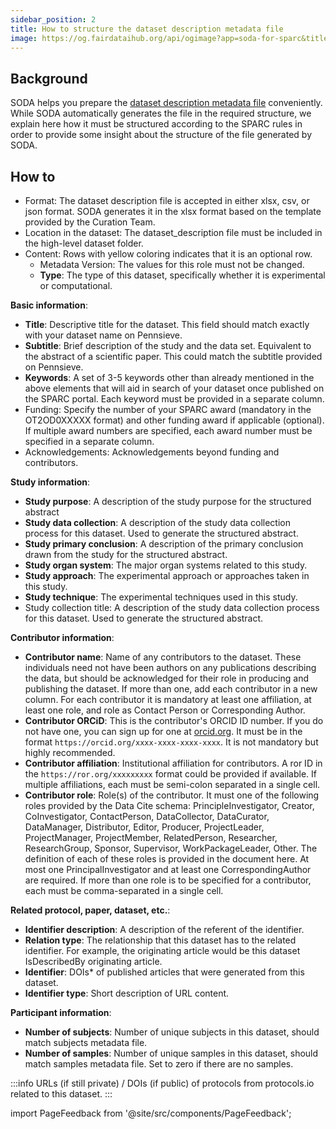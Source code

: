 ```yaml
---
sidebar_position: 2
title: How to structure the dataset description metadata file
image: https://og.fairdataihub.org/api/ogimage?app=soda-for-sparc&title=How%20to%20structure%20the%20dataset%20description%20metadata%20file&description=%27How%20to%27%20SPARC%20series
---
```


## Background

SODA helps you prepare the [dataset description metadata file](../Freeform%20Mode/prepare-metadata/create-dataset-description.md) conveniently. While SODA automatically generates the file in the required structure, we explain here how it must be structured according to the SPARC rules in order to provide some insight about the structure of the file generated by SODA.

## How to

- Format: The dataset description file is accepted in either xlsx, csv, or json format. SODA generates it in the xlsx format based on the template provided by the Curation Team.
- Location in the dataset: The dataset_description file must be included in the high-level dataset folder.
- Content: Rows with yellow coloring indicates that it is an optional row.
  - Metadata Version: The values for this role must not be changed.
  - **Type**: The type of this dataset, specifically whether it is experimental or computational.

**Basic information**:

- **Title**: Descriptive title for the dataset. This field should match exactly with your dataset name on Pennsieve.
- **Subtitle**: Brief description of the study and the data set. Equivalent to the abstract of a scientific paper. This could match the subtitle provided on Pennsieve.
- **Keywords**: A set of 3-5 keywords other than already mentioned in the above elements that will aid in search of your dataset once published on the SPARC portal. Each keyword must be provided in a separate column.
- Funding: Specify the number of your SPARC award (mandatory in the OT2OD0XXXXX format) and other funding award if applicable (optional). If multiple award numbers are specified, each award number must be specified in a separate column.
- Acknowledgements: Acknowledgements beyond funding and contributors.

**Study information**:

- **Study purpose**: A description of the study purpose for the structured abstract
- **Study data collection**: A description of the study data collection process for this dataset. Used to generate the structured abstract.
- **Study primary conclusion**: A description of the primary conclusion drawn from the study for the structured abstract.
- **Study organ system**: The major organ systems related to this study.
- **Study approach**: The experimental approach or approaches taken in this study.
- **Study technique**: The experimental techniques used in this study.
- Study collection title: A description of the study data collection process for this dataset. Used to generate the structured abstract.

**Contributor information**:

- **Contributor name**: Name of any contributors to the dataset. These individuals need not have been authors on any publications describing the data, but should be acknowledged for their role in producing and publishing the dataset. If more than one, add each contributor in a new column. For each contributor it is mandatory at least one affiliation, at least one role, and role as Contact Person or Corresponding Author.
- **Contributor ORCiD**: This is the contributor's ORCID ID number. If you do not have one, you can sign up for one at [orcid.org](https://orcid.org). It must be in the format `https://orcid.org/xxxx-xxxx-xxxx-xxxx`. It is not mandatory but highly recommended.
- **Contributor affiliation**: Institutional affiliation for contributors. A ror ID in the `https://ror.org/xxxxxxxxx` format could be provided if available. If multiple affiliations, each must be semi-colon separated in a single cell.
- **Contributor role**: Role(s) of the contributor. It must one of the following roles provided by the Data Cite schema: PrincipleInvestigator, Creator, CoInvestigator, ContactPerson, DataCollector, DataCurator, DataManager, Distributor, Editor, Producer, ProjectLeader, ProjectManager, ProjectMember, RelatedPerson, Researcher, ResearchGroup, Sponsor, Supervisor, WorkPackageLeader, Other. The definition of each of these roles is provided in the document here. At most one PrincipalInvestigator and at least one CorrespondingAuthor are required. If more than one role is to be specified for a contributor, each must be comma-separated in a single cell.

**Related protocol, paper, dataset, etc.**:

- **Identifier description**: A description of the referent of the identifier.
- **Relation type**: The relationship that this dataset has to the related identifier. For example, the originating article would be this dataset IsDescribedBy originating article.
- **Identifier**: DOIs\* of published articles that were generated from this dataset.
- **Identifier type**: Short description of URL content.

**Participant information**:

- **Number of subjects**: Number of unique subjects in this dataset, should match subjects metadata file.
- **Number of samples**: Number of unique samples in this dataset, should match samples metadata file. Set to zero if there are no samples.

:::info
URLs (if still private) / DOIs (if public) of protocols from protocols.io related to this dataset.
:::

import PageFeedback from '@site/src/components/PageFeedback';

<PageFeedback />
